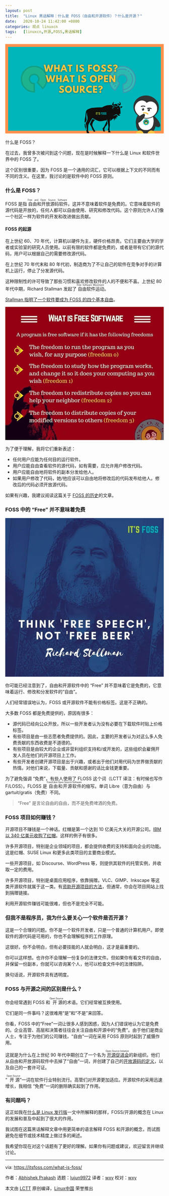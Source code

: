 ```yaml
---
layout: post
title:	"Linux 黑话解释：什么是 FOSS（自由和开源软件）？什么是开源？"
date:	2020-10-24 11:42:00 +0800 
categories:	观点 linuxcn 
tags:	[linuxcn,开源,FOSS,黑话解释]
---
```



![](/Asserts/Images/album/202010/24/114238kqhwal39v3zag9hb.png)


什么是 FOSS？


在过去，我曾多次被问到这个问题，现在是时候解释一下什么是 Linux 和软件世界中的 FOSS 了。


这个区别很重要，因为 FOSS 是一个通用的词汇，它可以根据上下文的不同而有不同的含义。在这里，我讨论的是软件中的 FOSS 原则。


### 什么是 FOSS？


FOSS 是指<ruby> 自由和开放源码软件 <rt>  Free and Open Source Software </rt></ruby>。这并不意味着软件是免费的。它意味着软件的源代码是开放的，任何人都可以自由使用、研究和修改代码。这个原则允许人们像一个社区一样为软件的开发和改进做出贡献。


#### FOSS 的起源


在上世纪 60、70 年代，计算机以硬件为主，硬件价格昂贵。它们主要由大学的学者或实验室的研究人员使用。以前有限的软件都是免费的，或者是带有它们的源代码，用户可以根据自己的需要修改源代码。


在上世纪 70 年代末和 80 年代初，制造商为了不让自己的软件在竞争对手的计算机上运行，停止了分发源代码。


这种限制性的许可导致了那些习惯和喜欢修改软件的人的不便和不喜。上世纪 80 年代中期，Richard Stallman 发起了<ruby> 自由软件运动 <rt>  Free Software Movement </rt></ruby>。


[Stallman 指明了一个软件要成为 FOSS 的四个基本自由](https://www.gnu.org/philosophy/free-sw.html)。


![自由软件自由](/Asserts/Images/album/202010/24/114241zqiuu5yqz6ubbab5.jpg)


为了便于理解，我将它们重新表述：


* 任何用户应能为任何目的运行软件。
* 用户应能自由查看软件的源代码，如有需要，应允许用户修改代码。
* 用户应能自由地将软件的副本分发给他人。
* 如果用户修改了代码，她/他应该可以自由地将修改后的代码发布给他人。修改后的代码必须开放源代码。


如果有兴趣，我建议阅读这篇关于 [FOSS 的历史](https://itsfoss.com/history-of-foss/)的文章。


### FOSS 中的 “Free” 并不意味着免费


![](/Asserts/Images/album/202010/24/114247uq7e5jfmf7yeimve.jpg)


你可能已经注意到了，自由和开源软件中的 “Free” 并不意味着它是免费的，它意味着运行、修改和分发软件的“自由”。


人们经常错误地认为，FOSS 或开源软件不能有价格标签。这是不正确的。


大多数 FOSS 都是免费提供的，原因有很多：


* 源代码已经向公众开放，所以一些开发者认为没有必要在下载软件时贴上价格标签。
* 有些项目是由一些志愿者免费提供的。因此，主要的开发者认为对这么多人免费贡献的东西收费是不道德的。
* 有些项目是由较大的企业或非营利组织支持和/或开发的，这些组织会雇佣开发人员在他们的开源项目上工作。
* 有些开发者创建开源项目是出于兴趣，或者出于他们对用代码为世界做贡献的热情。对他们来说，下载量、贡献和感谢的话比金钱更重要。


为了避免强调 “免费”，有些人使用了 FLOSS 这个词（LCTT 译注：有时候也写作 F/LOSS）。FLOSS 是<ruby> 自由和开源软件 <rt>  Free/Libre Open Source Software </rt></ruby>的缩写。单词 Libre（意为自由）与 gartuit/gratis（免费）不同。



> 
> “Free” 是言论自由的自由，而不是免费啤酒的免费。
> 
> 
> 


### FOSS 项目如何赚钱？


开源项目不赚钱是一个神话。红帽是第一个达到 10 亿美元大关的开源公司。[IBM 以 340 亿美元收购了红帽](https://itsfoss.com/ibm-red-hat-acquisition/)。这样的例子有很多。


许多开源项目，特别是企业领域的项目，都会提供收费的支持和面向企业的功能。这是红帽、SUSE Linux 和更多此类项目的主要商业模式。


一些开源项目，如 Discourse、WordPress 等，则提供其软件的托管实例，并收取一定的费用。


许多开源项目，特别是桌面应用程序，依靠捐赠。VLC、GIMP、Inkscape 等这类开源软件就属于这一类。有[资助开源项目的方法](https://itsfoss.com/open-source-funding-platforms/)，但通常，你会在项目网站上找到捐赠链接。


利用开源软件赚钱可能很难，但也不是完全不可能。


### 但我不是程序员，我为什么要关心一个软件是否开源？


这是一个合理的问题。你不是一个软件开发者，只是一个普通的计算机用户。即使软件的源代码是可用的，你也不会理解程序的工作原理。


这很好。你不会明白，但有必要技能的人就会明白，这才是最重要的。


你可以这样想。也许你不会理解一份复杂的法律文件。但如果你有看文件的自由，并保留一份副本，你就可以咨询某个人，他可以检查文件中的法律陷阱。


换句话说，开源软件具有透明度。


### FOSS 与开源之间的区别是什么？


你会经常遇到 FOSS 和<ruby> 开源 <rt>  Open Source </rt></ruby>的术语。它们经常被互换使用。


它们是同一件事吗？这很难用“是”和“不是”来回答。


你看，FOSS 中的“Free”一词让很多人感到困惑，因为人们错误地认为它是免费的。企业高管、高层和决策者往往会关注自由和开源中的“免费”。由于他们是商业人士，专注于为他们的公司赚钱，“自由”一词在采用 FOSS 原则时起到了威慑作用。


这就是为什么在上世纪 90 年代中期创立了一个名为<ruby> <a href="https://opensource.org/">  开源促进会 </a> <rt>  Open Source Initiative </rt></ruby>的新组织。他们从自由和开放源码软件中去掉了“自由”一词，并创建了自己的[开放源码的定义](https://opensource.org/osd)，以及自己的一套许可证。


“<ruby> 开源 <rt>  Open Source </rt></ruby>”一词在软件行业特别流行。高管们对开源更加适应。开源软件的采用迅速增长，我相信 “免费”一词的删除确实起到了作用。


### 有问题吗？


这正如我在[什么是 Linux 发行版](https://itsfoss.com/what-is-linux-distribution/)一文中所解释的那样，FOSS/开源的概念在 Linux 的发展和普及中起到了很大的作用。


我试图在这篇黑话解释文章中用更简单的语言解释 FOSS 和开源的概念，而试图避免在细节或技术精度上做过多的阐述。


我希望你现在对这个话题有了更好的理解。如果你有问题或建议，欢迎留言并继续讨论。




---


via: <https://itsfoss.com/what-is-foss/>


作者：[Abhishek Prakash](https://itsfoss.com/author/abhishek/) 选题：[lujun9972](https://github.com/lujun9972) 译者：[wxy](https://github.com/wxy) 校对：[wxy](https://github.com/wxy)


本文由 [LCTT](https://github.com/LCTT/TranslateProject) 原创编译，[Linux中国](https://linux.cn/) 荣誉推出
